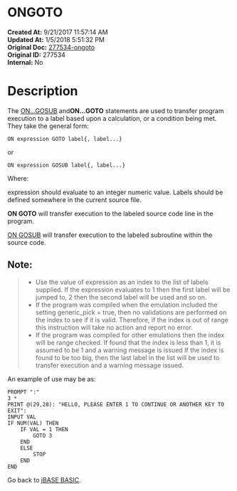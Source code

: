 # ONGOTO

**Created At:** 9/21/2017 11:57:14 AM  
**Updated At:** 1/5/2018 5:51:32 PM  
**Original Doc:** [277534-ongoto](https://docs.jbase.com/36868-jbase-basic/277534-ongoto)  
**Original ID:** 277534  
**Internal:** No  


# Description

The [ON...GOSUB](./../gosub) and**ON...GOTO** statements are used to transfer program execution to a label based upon a calculation, or a condition being met. They take the general form:

```
ON expression GOTO label{, label...}
```

or

```
ON expression GOSUB label{, label...}
```

Where:

expression should evaluate to an integer numeric value. Labels should be defined somewhere in the current source file.

**ON GOTO** will transfer execution to the labeled source code line in the program.

[ON GOSUB](./../gosub) will transfer execution to the labeled subroutine within the source code.

## Note: 


> - Use the value of expression as an index to the list of labels supplied. If the expression evaluates to 1 then the first label will be jumped to, 2 then the second label will be used and so on.
> - If the program was compiled when the emulation included the setting generic\_pick = true, then no validations are performed on the index to see if it is valid. Therefore, if the index is out of range this instruction will take no action and report no error.
> - If the program was compiled for other emulations then the index will be range checked. If found that the index is less than 1, it is assumed to be 1 and a warning message is issued If the index is found to be too big, then the last label in the list will be used to transfer execution and a warning message issued.


An example of use may be as:

```
PROMPT ":"
3 *
PRINT @(29,28): "HELLO, PLEASE ENTER 1 TO CONTINUE OR ANOTHER KEY TO EXIT":
INPUT VAL
IF NUM(VAL) THEN
    IF VAL = 1 THEN
        GOTO 3
    END
    ELSE
        STOP
    END
END
```



Go back to [jBASE BASIC](./../jbase-basic-programmers-reference-guide).
